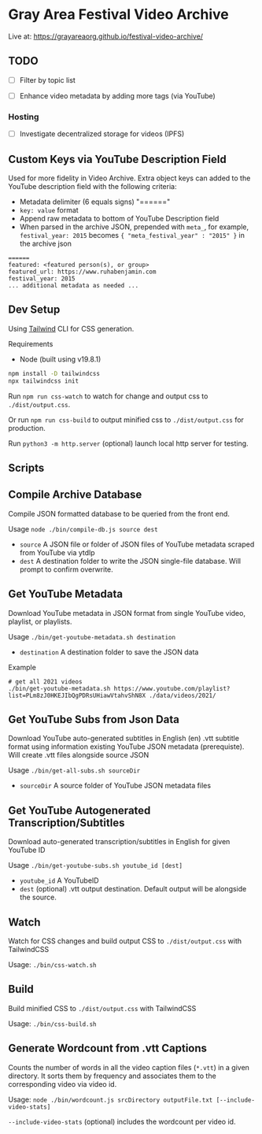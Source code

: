 # Gray Area Festival Video Archive

Live at:
https://grayareaorg.github.io/festival-video-archive/


## TODO

- [ ] Filter by topic list
- [ ] Enhance video metadata by adding more tags (via YouTube)


### Hosting

- [ ] Investigate decentralized storage for videos (IPFS)


## Custom Keys via YouTube Description Field

Used for more fidelity in Video Archive. Extra object keys can added to the YouTube description field with the following criteria:

- Metadata delimiter (6 equals signs) "======"
- `key: value` format
- Append raw metadata to bottom of YouTube Description field
- When parsed in the archive JSON, prepended with `meta_`, for example, `festival_year: 2015` becomes `{ "meta_festival_year" : "2015" }` in the archive json

```
======
featured: <featured person(s), or group>
featured_url: https://www.ruhabenjamin.com
festival_year: 2015
... additional metadata as needed ...
```


## Dev Setup

Using [Tailwind](https://tailwindcss.com/) CLI for CSS generation.

Requirements

  - Node (built using v19.8.1)

```bash
npm install -D tailwindcss
npx tailwindcss init
```

Run `npm run css-watch` to watch for change and output css to `./dist/output.css`.

Or run `npm run css-build` to output minified css to `./dist/output.css` for production.

Run `python3 -m http.server` (optional) launch local http server for testing.

## Scripts


## Compile Archive Database

Compile JSON formatted database to be queried from the front end.

Usage `node ./bin/compile-db.js source dest`

- `source` A JSON file or folder of JSON files of YouTube metadata scraped from YouTube via ytdlp
- `dest` A destination folder to write the JSON single-file database. Will prompt to confirm overwrite.


## Get YouTube Metadata

Download YouTube metadata in JSON format from single YouTube video, playlist, or playlists.

Usage `./bin/get-youtube-metadata.sh destination`

- `destination` A destination folder to save the JSON data

Example

```
# get all 2021 videos
./bin/get-youtube-metadata.sh https://www.youtube.com/playlist?list=PLm8zJ0HKEJIbQgPDRsUHiawVtahvShN8X ./data/videos/2021/
```

## Get YouTube Subs from Json Data

Download YouTube auto-generated subtitles in English (en) .vtt subtitle format using information existing YouTube JSON metadata (prerequiste). Will create .vtt files alongside source JSON

Usage `./bin/get-all-subs.sh sourceDir`

- `sourceDir` A source folder of YouTube JSON metadata files


## Get YouTube Autogenerated Transcription/Subtitles

Download auto-generated transcription/subtitles in English for given YouTube ID

Usage `./bin/get-youtube-subs.sh youtube_id [dest]`

- `youtube_id` A YouTubeID
- `dest` (optional) .vtt output destination. Default output will be alongside the source.


## Watch

Watch for CSS changes and build output CSS to `./dist/output.css` with TailwindCSS

Usage: `./bin/css-watch.sh`


## Build

Build minified CSS to `./dist/output.css` with TailwindCSS

Usage: `./bin/css-build.sh`


## Generate Wordcount from .vtt Captions

Counts the number of words in all the video caption files (`*.vtt`) in a given directory.
It sorts them by frequency and associates them to the corresponding video via video id.

Usage: `node ./bin/wordcount.js srcDirectory outputFile.txt [--include-video-stats]`

`--include-video-stats` (optional) includes the wordcount per video id.
